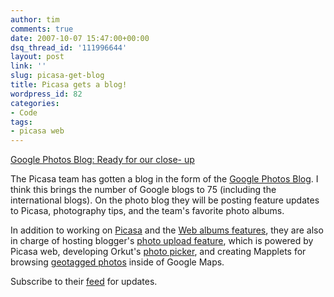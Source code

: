 ```yaml
---
author: tim
comments: true
date: 2007-10-07 15:47:00+00:00
dsq_thread_id: '111996644'
layout: post
link: ''
slug: picasa-get-blog
title: Picasa gets a blog!
wordpress_id: 82
categories:
- Code
tags:
- picasa web
---
```


[Google Photos Blog: Ready for our close-
up](http://googlephotos.blogspot.com/2007/09/posted-by-jason-cook-product-marketing_28.html)  
  
The Picasa team has gotten a blog in the form of the [Google Photos
Blog](http://googlephotos.blogspot.com/). I think this brings the number of
Google blogs to 75 (including the international blogs). On the photo blog they
will be posting feature updates to Picasa, photography tips, and the team's
favorite photo albums.  
  
In addition to working on [Picasa](http://picasa.google.com/) and the [Web
albums features](http://picasaweb.google.com/), they are also in charge of
hosting blogger's [photo upload feature](http://buzz.blogger.com/2007/03/blogger-and-picasa-web-albums.html), which is powered by Picasa web,
developing Orkut's [photo picker](http://en.blog.orkut.com/2007/08/spice-up-your-scraps.html), and creating Mapplets for browsing [geotagged photos](http://google-latlong.blogspot.com/2007/08/posted-by-ping-hsin-chen-software.html)
inside of Google Maps.  
  
Subscribe to their [feed](http://feeds.feedburner.com/GooglePicasaBlog) for
updates.

